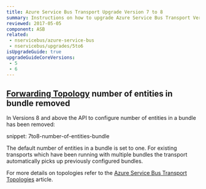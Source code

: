 ```yaml
---
title: Azure Service Bus Transport Upgrade Version 7 to 8
summary: Instructions on how to upgrade Azure Service Bus Transport Version 7 to 8.
reviewed: 2017-05-05
component: ASB
related:
 - nservicebus/azure-service-bus
 - nservicebus/upgrades/5to6
isUpgradeGuide: true
upgradeGuideCoreVersions:
 - 5
 - 6
---
```



## [Forwarding Topology](/nservicebus/azure-service-bus/topologies/) number of entities in bundle removed

In Versions 8 and above the API to configure number of entities in a bundle has been removed:

snippet: 7to8-number-of-entities-bundle

The default number of entities in a bundle is set to one. For existing transports which have been running with multiple bundles the transport automatically picks up previously configured bundles.

For more details on topologies refer to the [Azure Service Bus Transport Topologies](/nservicebus/azure-service-bus/topologies/) article.
